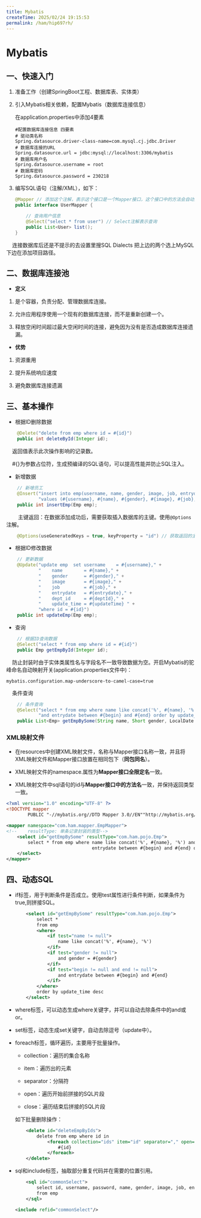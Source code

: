 ```yaml
---
title: Mybatis
createTime: 2025/02/24 19:15:53
permalink: /ham/hip697rh/
---
```

# Mybatis

## 一、快速入门

1. 准备工作（创建SpringBoot工程、数据库表、实体类）

2. 引入Mybatis相关依赖，配置Mybatis（数据库连接信息）
   
   在application.properties中添加4要素
   
   ```properties
   #配置数据库连接信息 四要素
   # 驱动类名称
   Spring.datasource.driver-class-name=com.mysql.cj.jdbc.Driver
   # 数据库连接的URL
   Spring.datasource.url = jdbc:mysql://localhost:3306/mybatis
   # 数据库用户名
   Spring.datasource.username = root
   # 数据库密码
   Spring.datasource.password = 230218
   ```

3. 编写SQL语句（注解/XML），如下：
   
   ```java
   @Mapper // 添加这个注解，表示这个接口是一个Mapper接口，这个接口中的方法会自动生成代理对象，将该对象交给IOC容器管理
   public interface UserMapper {
   
       // 查询用户信息
       @Select("select * from user") // Select注解表示查询
       public List<User> list();
   }
   ```

    连接数据库后还是不提示的去设置里搜SQL Dialects  把上边的两个选上MySQL  下边在添加项目路径。

## 二、数据库连接池

- **定义**
1. 是个容器，负责分配、管理数据库连接。

2. 允许应用程序使用一个现有的数据库连接，而不是重新创建一个。

3. 释放空闲时间超过最大空闲时间的连接，避免因为没有是否造成数据库连接遗漏。
- **优势**
1. 资源重用

2. 提升系统响应速度

3. 避免数据库连接遗漏

## 三、基本操作

- 根据ID删除数据 

```java
    @Delete("delete from emp where id = #{id}")
    public int deleteById(Integer id);
```

    返回值表示此次操作影响的记录数。

    #{}为参数占位符，生成预编译的SQL语句，可以提高性能并防止SQL注入。

- 新增数据

```java
    // 新增员工
    @Insert("insert into emp(username, name, gender, image, job, entrydate, dept_id, create_time, update_time)" +
            "values (#{username}, #{name}, #{gender}, #{image}, #{job}, #{entrydate}, #{deptId}, #{createTime}, #{updateTime});")
    public int insertEmp(Emp emp);
```

        主键返回：在数据添加成功后，需要获取插入数据库的主键。使用`@Options`注解。

```java
    @Options(useGeneratedKeys = true, keyProperty = "id") // 获取返回的主键，封装到id属性
```

- 根据ID修改数据

```java
    // 更新数据
    @Update("update emp  set username    = #{username}," +
            "    name        = #{name}," +
            "    gender      = #{gender}," +
            "    image       = #{image}," +
            "    job         = #{job}," +
            "    entrydate   = #{entrydate}," +
            "    dept_id     = #{deptId}," +
            "    update_time = #{updateTime} " +
            "where id = #{id}")
    public int updateEmp(Emp emp);
```

- 查询

```java
    // 根据ID查询数据
    @Select("select * from emp where id = #{id}")
    public Emp getEmpById(Integer id);
```

    防止封装时由于实体类属性名与字段名不一致导致数据为空。开启Mybatis的驼峰命名自动映射开关(application.properties文件中)：

```properties
mybatis.configuration.map-underscore-to-camel-case=true
```

    条件查询

```java
    // 条件查询
    @Select("select * from emp where name like concat('%', #{name}, '%') and gender = #{gender} " +
            "and entrydate between #{begin} and #{end} order by update_time desc")
    public List<Emp> getEmpBySome(String name, Short gender, LocalDate begin, LocalDate end);
```

### XML映射文件

- 在resources中创建XML映射文件，名称与Mapper接口名称一致，并且将XML映射文件和Mapper接口放置在相同包下（**同包同名**）。

- XML映射文件的namespace.属性为**Mapper接口全限定名**一致。

- XML映射文件中sql语句的id与**Mapper接口中的方法名**一致，并保持返回类型一致。

```xml
<?xml version="1.0" encoding="UTF-8" ?>
<!DOCTYPE mapper
        PUBLIC "-//mybatis.org//DTD Mapper 3.0//EN""http://mybatis.org/dtd/mybatis-3-mapper.dtd">

<mapper namespace="com.ham.mapper.EmpMapper">
<!--    resultType: 单条记录封装的类型-->
    <select id="getEmpBySome" resultType="com.ham.pojo.Emp">
        select * from emp where name like concat('%', #{name}, '%') and gender = #{gender} and
                                entrydate between #{begin} and #{end} order by update_time desc
    </select>
</mapper>
```

## 四、动态SQL

- if标签，用于判断条件是否成立。使用test属性进行条件判断，如果条件为true,则拼接SQL。
  
  ```xml
      <select id="getEmpBySome" resultType="com.ham.pojo.Emp">
          select *
          from emp
          <where>
              <if test="name != null">
                  name like concat('%', #{name}, '%')
              </if>
              <if test="gender != null">
                  and gender = #{gender}
              </if>
              <if test="begin != null and end != null">
                  and entrydate between #{begin} and #{end}
              </if>
          </where>
          order by update_time desc
      </select>
  ```

- where标签，可以动态生成where关键字，并可以自动去除条件中的and或or。

- set标签，动态生成set关键字，自动去除逗号（update中）。

- foreach标签，循环遍历，主要用于批量操作。
  
  - collection：遍历的集合名称  
  
  - item：遍历出的元素  
  
  - separator：分隔符  
  
  - open：遍历开始前拼接的SQL片段  
  
  - close：遍历结束后拼接的SQL片段
  
  如下批量删除操作：
  
  ```xml
      <delete id="deleteEmpByIds">
          delete from emp where id in
              <foreach collection="ids" item="id" separator="," open="(" close=")">
                  #{id}
              </foreach>
      </delete>
  ```

- sql和include标签，抽取部分重复代码并在需要的位置引用。
  
  ```xml
      <sql id="commonSelect">
          select id, username, password, name, gender, image, job, entrydate, dept_id, create_time, update_time
          from emp
      </sql>
  ```
  
  ```xml
  <include refid="commonSelect"/>
  ```

